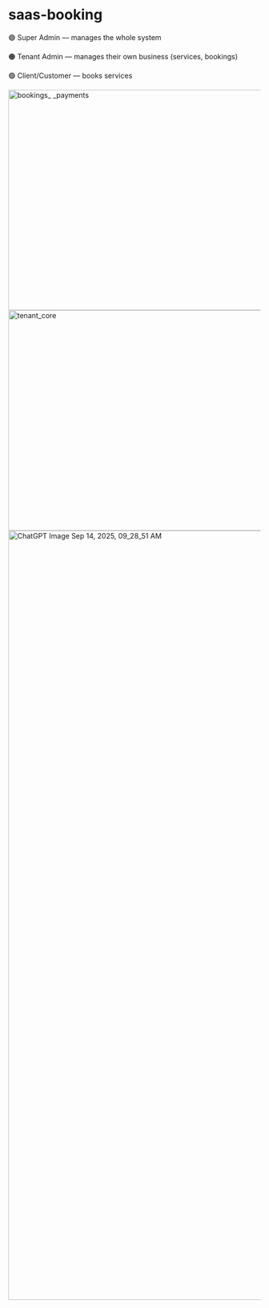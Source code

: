 # saas-booking

🟣 Super Admin — manages the whole system

🟠 Tenant Admin — manages their own business (services, bookings)

🟢 Client/Customer — books services


<img width="645" height="440" alt="bookings_ _payments" src="https://github.com/user-attachments/assets/a4423c80-e614-4e63-a8e9-bcaa6456f9c0" />
<img width="554" height="440" alt="tenant_core" src="https://github.com/user-attachments/assets/a95a3d37-d4f7-46b6-89eb-05befd883ff5" />

<img width="1024" height="1536" alt="ChatGPT Image Sep 14, 2025, 09_28_51 AM" src="https://github.com/user-attachments/assets/b9e5e060-713b-4e32-a948-1d664b3357e0" />
